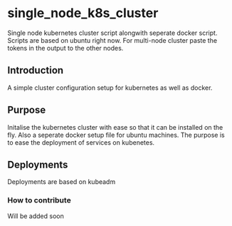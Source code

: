 # single_node_k8s_cluster
Single node kubernetes cluster script alongwith seperate docker script. Scripts are based on ubuntu right now. For multi-node cluster paste the tokens in the output to the other nodes.

## Introduction

A simple cluster configuration setup for kubernetes as well as docker.

## Purpose

Initalise the kubernetes cluster with ease so that it can be installed on the fly. Also a seperate docker setup file for ubuntu machines. The purpose is to ease the deployment of services on kubenetes.

## Deployments
Deployments are based on kubeadm

### How to contribute
Will be added soon

